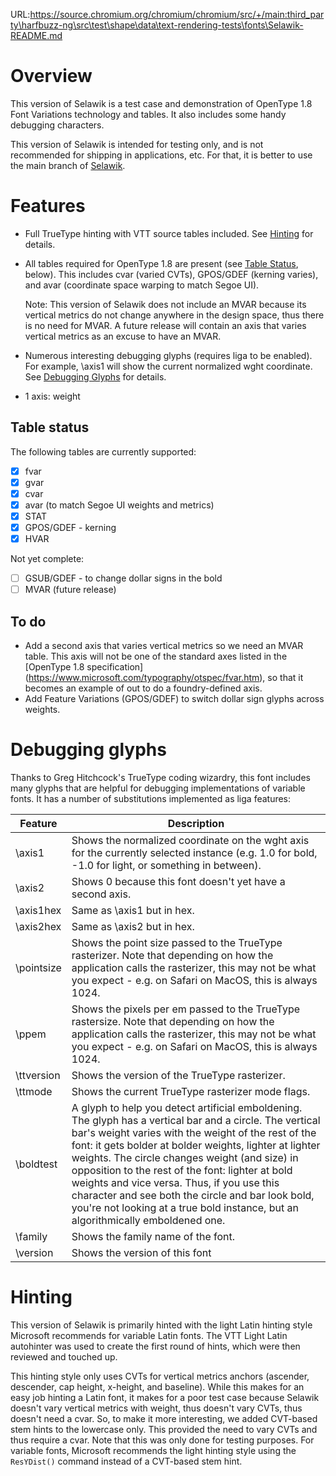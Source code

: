 URL:https://source.chromium.org/chromium/chromium/src/+/main:third_party\harfbuzz-ng\src\test\shape\data\text-rendering-tests\fonts\Selawik-README.md
# Overview
This version of Selawik is a test case and demonstration of OpenType 1.8 Font Variations technology and tables. It also includes some handy debugging characters.

This version of Selawik is intended for testing only, and is not recommended for shipping in applications, etc. For that, it is better to use the main branch of [Selawik](https://github.com/Microsoft/Selawik).

# Features

* Full TrueType hinting with VTT source tables included. See [Hinting](#hinting) for details.
* All tables required for OpenType 1.8 are present (see [Table Status](#table-status), below). This includes cvar (varied CVTs), GPOS/GDEF (kerning varies), and avar (coordinate space warping to match Segoe UI).

	Note: This version of Selawik does not include an MVAR because its vertical metrics do not change anywhere in the design space, thus there is no need for MVAR. A future release will contain an axis that varies vertical metrics as an excuse to have an MVAR.

* Numerous interesting debugging glyphs (requires liga to be enabled). For example, \axis1 will show the current normalized wght coordinate. See [Debugging Glyphs](#debugging-glyphs) for details.
* 1 axis: weight

## Table status
The following tables are currently supported:

- [x] fvar
- [x] gvar
- [x] cvar
- [x] avar (to match Segoe UI weights and metrics)
- [x] STAT
- [x] GPOS/GDEF - kerning
- [x] HVAR

Not yet complete: 

- [ ] GSUB/GDEF - to change dollar signs in the bold
- [ ] MVAR (future release)

## To do
* Add a second axis that varies vertical metrics so we need an MVAR table. This axis will not be one of the standard axes listed in the [OpenType 1.8 specification] (https://www.microsoft.com/typography/otspec/fvar.htm), so that it becomes an example of out to do a foundry-defined axis.
* Add Feature Variations (GPOS/GDEF) to switch dollar sign glyphs across weights.


# Debugging glyphs
Thanks to Greg Hitchcock's TrueType coding wizardry, this font includes many glyphs that are helpful for debugging implementations of variable fonts. It has a number of substitutions implemented as liga features:

Feature | Description
-------- | ----------
\axis1 | Shows the normalized coordinate on the wght axis for the currently selected instance (e.g. 1.0 for bold, -1.0 for light, or something in between).
\axis2 | Shows 0 because this font doesn't yet have a second axis.
\axis1hex | Same as \axis1 but in hex.
\axis2hex | Same as \axis2 but in hex.
\pointsize | Shows the point size passed to the TrueType rasterizer. Note that depending on how the application calls the rasterizer, this may not be what you expect - e.g. on Safari on MacOS, this is always 1024.
\ppem | Shows the pixels per em passed to the TrueType rastersize. Note that depending on how the application calls the rasterizer, this may not be what you expect - e.g. on Safari on MacOS, this is always 1024.
\ttversion | Shows the version of the TrueType rasterizer.
\ttmode | Shows the current TrueType rasterizer mode flags.
\boldtest | A glyph to help you detect artificial emboldening. The glyph has a vertical bar and a circle. The vertical bar's weight varies with the weight of the rest of the font: it gets bolder at bolder weights, lighter at lighter weights. The circle changes weight (and size) in opposition to the rest of the font: lighter at bold weights and vice versa. Thus, if you use this character and see both the circle and bar look bold, you're not looking at a true bold instance, but an algorithmically emboldened one.
\family | Shows the family name of the font.
\version | Shows the version of this font




# Hinting
This version of Selawik is primarily hinted with the light Latin hinting style Microsoft recommends for variable Latin fonts. The VTT Light Latin autohinter was used to create the first round of hints, which were then reviewed and touched up. 

This hinting style only uses CVTs for vertical metrics anchors (ascender, descender, cap height, x-height, and baseline). While this makes for an easy job hinting a Latin font, it makes for a poor test case because Selawik doesn't vary vertical metrics with weight, thus doesn't vary CVTs, thus doesn't need a cvar. So, to make it more interesting, we added CVT-based stem hints to the lowercase only. This provided the need to vary CVTs and thus require a cvar. Note that this was only done for testing purposes. For variable fonts, Microsoft recommends the light hinting style using the `ResYDist()` command instead of a CVT-based stem hint. 
